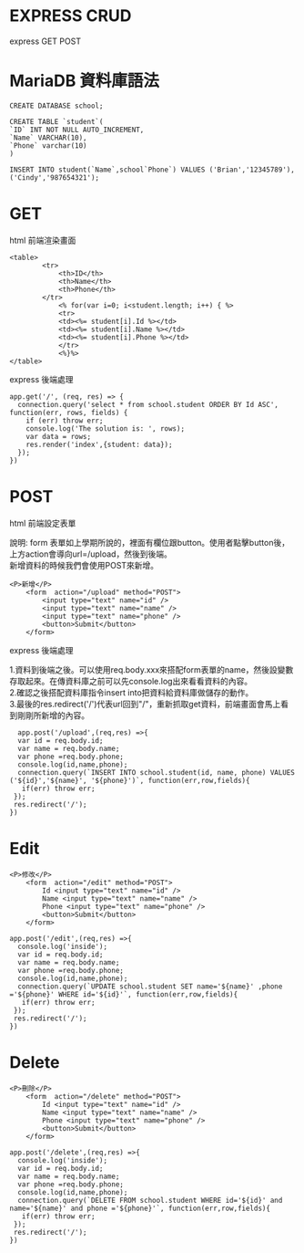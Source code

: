 # EXPRESS CRUD
express GET POST

# MariaDB 資料庫語法
```
CREATE DATABASE school;

CREATE TABLE `student`(
`ID` INT NOT NULL AUTO_INCREMENT,
`Name` VARCHAR(10),
`Phone` varchar(10)
)

INSERT INTO student(`Name`,school`Phone`) VALUES ('Brian','12345789'),('Cindy','987654321');

```
# GET 
html 前端渲染畫面
```
<table>
        <tr>
            <th>ID</th>
            <th>Name</th>
            <th>Phone</th>
        </tr>
            <% for(var i=0; i<student.length; i++) { %>
            <tr>
            <td><%= student[i].Id %></td>
            <td><%= student[i].Name %></td>
            <td><%= student[i].Phone %></td>
            </tr>
            <%}%>
</table>
```

express 後端處理
  
```
app.get('/', (req, res) => {
  connection.query('select * from school.student ORDER BY Id ASC', function(err, rows, fields) {
    if (err) throw err;
    console.log('The solution is: ', rows);
    var data = rows;
    res.render('index',{student: data});
  });
})

```

# POST

html  前端設定表單

說明: form  表單如上學期所說的，裡面有欄位跟button。使用者點擊button後，上方action會導向url=/upload，然後到後端。  
      新增資料的時候我們會使用POST來新增。  
      
```
<P>新增</P>
    <form  action="/upload" method="POST">
        <input type="text" name="id" />
        <input type="text" name="name" />
        <input type="text" name="phone" />
        <button>Submit</button>
    </form>
```
express 後端處理

1.資料到後端之後。可以使用req.body.xxx來搭配form表單的name，然後設變數存取起來。在傳資料庫之前可以先console.log出來看看資料的內容。  
2.確認之後搭配資料庫指令insert into把資料給資料庫做儲存的動作。  
3.最後的res.redirect('/')代表url回到"/"，重新抓取get資料，前端畫面會馬上看到剛剛所新增的內容。 

```
  app.post('/upload',(req,res) =>{
  var id = req.body.id;
  var name = req.body.name;
  var phone =req.body.phone; 
  console.log(id,name,phone);
  connection.query(`INSERT INTO school.student(id, name, phone) VALUES ('${id}','${name}', '${phone}')`, function(err,row,fields){
   if(err) throw err;
 });
 res.redirect('/');
})
```
# Edit
```
<P>修改</P>
    <form  action="/edit" method="POST">
        Id <input type="text" name="id" />
        Name <input type="text" name="name" />
        Phone <input type="text" name="phone" />
        <button>Submit</button>
    </form>
```
```
app.post('/edit',(req,res) =>{
  console.log('inside');
  var id = req.body.id;
  var name = req.body.name;
  var phone =req.body.phone; 
  console.log(id,name,phone);
  connection.query(`UPDATE school.student SET name='${name}' ,phone ='${phone}' WHERE id='${id}'`, function(err,row,fields){
   if(err) throw err;
 });
 res.redirect('/');
})
```

# Delete 
```
<P>刪除</P>
    <form  action="/delete" method="POST">
        Id <input type="text" name="id" />
        Name <input type="text" name="name" />
        Phone <input type="text" name="phone" />
        <button>Submit</button>
    </form>
```
```
app.post('/delete',(req,res) =>{
  console.log('inside');
  var id = req.body.id;
  var name = req.body.name;
  var phone =req.body.phone; 
  console.log(id,name,phone);
  connection.query(`DELETE FROM school.student WHERE id='${id}' and name='${name}' and phone ='${phone}'`, function(err,row,fields){
   if(err) throw err;
 });
 res.redirect('/');
})
```


